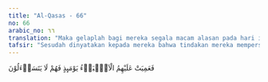 ```yaml
---
title: "Al-Qasas - 66"
no: 66
arabic_no: ٦٦
translation: "Maka gelaplah bagi mereka segala macam alasan pada hari itu, karena itu mereka tidak saling bertanya. "
tafsir: "Sesudah dinyatakan kepada mereka bahwa tindakan mereka mempersekutukan Allah adalah sesat, maka sebagai cercaan atas perbuatannya, itu pada ayat ini ditanyakan kepada mereka tentang bagaimana cara mereka menyambut seruan para rasul untuk membersihkan diri dari penyembahan berhala, dan mengajak berakidah tauhid, mengesakan Allah. Mereka diam seribu bahasa, tidak dapat mengemukakan sedikit pun alasan sebagai jawaban dari pernyataan yang dilontarkan. Mereka bingung tidak tahu apa yang mesti dikatakan. Oleh karena itu, mereka saling bertanya, seperti orang yang sedang menghadapi kesulitan. Mereka tertunduk karena malu dan menyesal. Apabila para rasul tidak dapat menjawab pertanyaan yang dimajukan kepadanya tentang jawaban dan sambutan kaumnya mengenai seruannya kepada mereka, tentu orang-orang yang sesat dan menyesatkan di dunia yang tidak mengindahkan seruan nabi-nabi lebih cemas lagi. Firman Allah:\n\n(Ingatlah) pada hari ketika Allah mengumpulkan para rasul, lalu Dia bertanya (kepada mereka), \"Apa jawaban (kaummu) terhadap (seruan)mu?\" Mereka (para rasul) menjawab, \"Kami tidak tahu (tentang itu). Sesungguhnya Engkaulah Yang Maha Mengetahui segala yang gaib.\" (al-Ma'idah/5: 109)"
---
```


فَعَمِيَتْ عَلَيْهِمُ الْاَنْۢبَاۤءُ يَوْمَىِٕذٍ فَهُمْ لَا يَتَسَاۤءَلُوْنَ 
